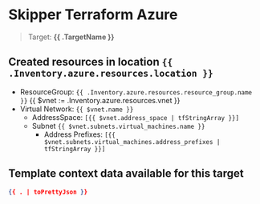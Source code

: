 # Skipper Terraform Azure
> Target: **{{ .TargetName }}**

## Created resources in location `{{ .Inventory.azure.resources.location }}`

- ResourceGroup: `{{ .Inventory.azure.resources.resource_group.name }}`
{{ $vnet := .Inventory.azure.resources.vnet }}
- Virtual Network: `{{ $vnet.name }}`
  - AddressSpace: `[{{ $vnet.address_space | tfStringArray }}]`
  - Subnet `{{ $vnet.subnets.virtual_machines.name }}`
    - Address Prefixes: `[{{ $vnet.subnets.virtual_machines.address_prefixes | tfStringArray }}]`


## Template context data available for this target
```json
{{ . | toPrettyJson }}
```
